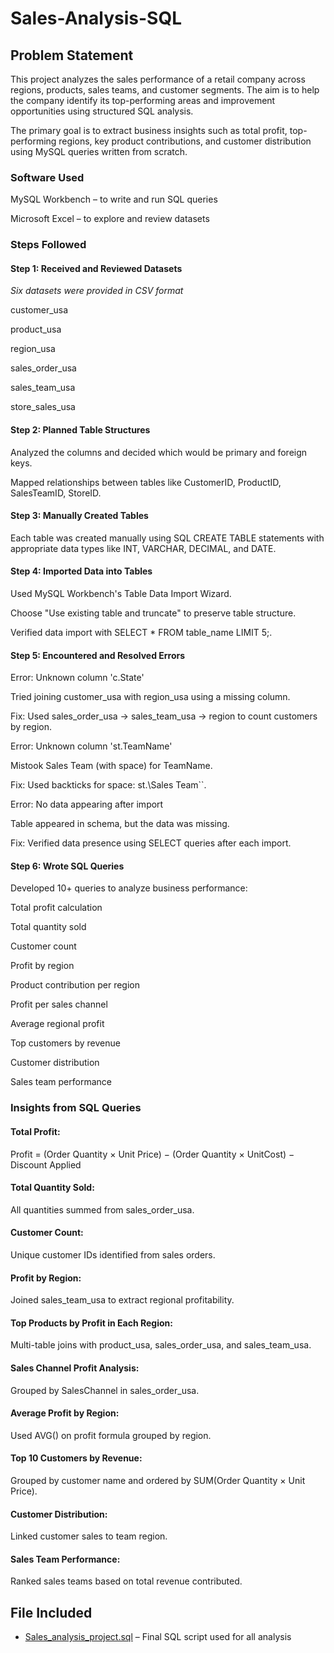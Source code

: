 # Sales-Analysis-SQL

## Problem Statement

This project analyzes the sales performance of a retail company across regions, products, sales teams, and customer segments. The aim is to help the company identify its top-performing areas and improvement opportunities using structured SQL analysis.

The primary goal is to extract business insights such as total profit, top-performing regions, key product contributions, and customer distribution using MySQL queries written from scratch.

### Software Used

MySQL Workbench – to write and run SQL queries

Microsoft Excel – to explore and review datasets

### Steps Followed

#### Step 1: Received and Reviewed Datasets

_Six datasets were provided in CSV format_

customer_usa

product_usa

region_usa

sales_order_usa

sales_team_usa

store_sales_usa


#### Step 2: Planned Table Structures

Analyzed the columns and decided which would be primary and foreign keys.

Mapped relationships between tables like CustomerID, ProductID, SalesTeamID, StoreID.


#### Step 3: Manually Created Tables

Each table was created manually using SQL CREATE TABLE statements with appropriate data types like INT, VARCHAR, DECIMAL, and DATE.

#### Step 4: Imported Data into Tables

Used MySQL Workbench's Table Data Import Wizard.

Choose "Use existing table and truncate" to preserve table structure.

Verified data import with SELECT * FROM table_name LIMIT 5;.


#### Step 5: Encountered and Resolved Errors

Error: Unknown column 'c.State'

Tried joining customer_usa with region_usa using a missing column.

Fix: Used sales_order_usa → sales_team_usa → region to count customers by region.


Error: Unknown column 'st.TeamName'

Mistook Sales Team (with space) for TeamName.

Fix: Used backticks for space: st.\Sales Team``.


Error: No data appearing after import

Table appeared in schema, but the data was missing.

Fix: Verified data presence using SELECT queries after each import.


#### Step 6: Wrote SQL Queries

Developed 10+ queries to analyze business performance:

Total profit calculation

Total quantity sold

Customer count

Profit by region

Product contribution per region

Profit per sales channel

Average regional profit

Top customers by revenue

Customer distribution

Sales team performance

### Insights from SQL Queries

#### Total Profit:

Profit = (Order Quantity × Unit Price) − (Order Quantity × UnitCost) − Discount Applied

#### Total Quantity Sold:

All quantities summed from sales_order_usa.

#### Customer Count:

Unique customer IDs identified from sales orders.

#### Profit by Region:

Joined sales_team_usa to extract regional profitability.

#### Top Products by Profit in Each Region:

Multi-table joins with product_usa, sales_order_usa, and sales_team_usa.

#### Sales Channel Profit Analysis:

Grouped by SalesChannel in sales_order_usa.

#### Average Profit by Region:

Used AVG() on profit formula grouped by region.

#### Top 10 Customers by Revenue:

Grouped by customer name and ordered by SUM(Order Quantity × Unit Price).

#### Customer Distribution:

Linked customer sales to team region.

#### Sales Team Performance:

Ranked sales teams based on total revenue contributed.

## File Included
- [Sales_analysis_project.sql](Sales_analysis_project.sql) – Final SQL script used for all analysis
